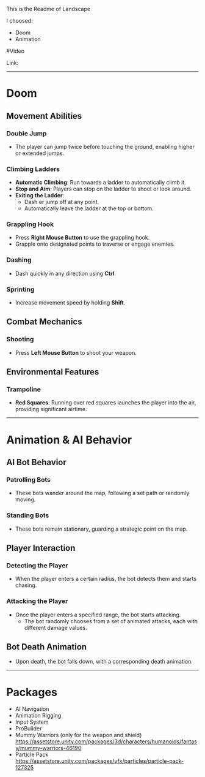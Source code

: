 This is the Readme of Landscape

I choosed:

- Doom
- Animation 


#Video

Link:

---

# Doom

## Movement Abilities
### Double Jump
- The player can jump twice before touching the ground, enabling higher or extended jumps.

### Climbing Ladders
- **Automatic Climbing**: Run towards a ladder to automatically climb it.
- **Stop and Aim**: Players can stop on the ladder to shoot or look around.
- **Exiting the Ladder**:
  - Dash or jump off at any point.
  - Automatically leave the ladder at the top or bottom.

### Grappling Hook
- Press **Right Mouse Button** to use the grappling hook.
- Grapple onto designated points to traverse or engage enemies.

### Dashing
- Dash quickly in any direction using **Ctrl**.

### Sprinting
- Increase movement speed by holding **Shift**.

## Combat Mechanics
### Shooting
- Press **Left Mouse Button** to shoot your weapon.

## Environmental Features
### Trampoline
- **Red Squares**: Running over red squares launches the player into the air, providing significant airtime.

---

# Animation & AI Behavior

## AI Bot Behavior
### Patrolling Bots
- These bots wander around the map, following a set path or randomly moving.

### Standing Bots
- These bots remain stationary, guarding a strategic point on the map.

## Player Interaction
### Detecting the Player
- When the player enters a certain radius, the bot detects them and starts chasing.

### Attacking the Player
- Once the player enters a specified range, the bot starts attacking.
  - The bot randomly chooses from a set of animated attacks, each with different damage values.

## Bot Death Animation
- Upon death, the bot falls down, with a corresponding death animation.

---

# Packages

- AI Navigation
- Animation Rigging
- Input System
- ProBuilder
- Mummy Warriors (only for the weapon and shield) https://assetstore.unity.com/packages/3d/characters/humanoids/fantasy/mummy-warriors-46190
- Particle Pack https://assetstore.unity.com/packages/vfx/particles/particle-pack-127325